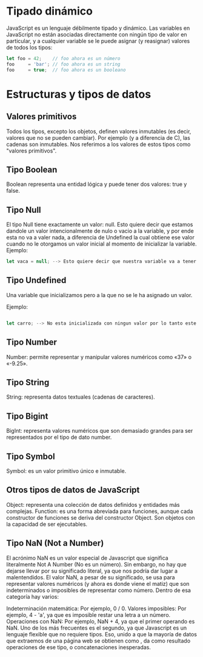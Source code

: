 # Tipado dinámico
JavaScript es un lenguaje débilmente tipado y dinámico. Las variables en JavaScript no están asociadas directamente con ningún tipo de valor en particular, y a cualquier variable se le puede asignar (y reasignar) valores de todos los tipos:

```js
let foo = 42;    // foo ahora es un número
foo     = 'bar'; // foo ahora es un string
foo     = true;  // foo ahora es un booleano


```

# Estructuras y tipos de datos

## Valores primitivos
Todos los tipos, excepto los objetos, definen valores inmutables (es decir, valores que no se pueden cambiar). Por ejemplo (y a diferencia de C), las cadenas son inmutables. Nos referimos a los valores de estos tipos como "valores primitivos".

## Tipo Boolean
Boolean representa una entidad lógica y puede tener dos valores: true y false.

## Tipo Null
El tipo Null tiene exactamente un valor: null.
Esto quiere decir que estamos dandole un valor intencionalmente de nulo o vacio a la variable, y por ende esta no va a valer nada, a diferencia de Undefined  la cual obtiene ese valor cuando no le otorgamos un valor inicial al momento de inicializar la variable.
Ejemplo:

```js
let vaca = null; --> Esto quiere decir que nuestra variable va a tener un valor vacio o sea que no va a valer nada y le estamos otorgando el valor intencionalmente.
```

## Tipo Undefined
Una variable que inicializamos pero a la que no se le ha asignado un valor.

Ejemplo:

```js

let carro; --> No esta inicializada con ningun valor por lo tanto este sera de tipo Undefined

```
## Tipo Number
Number: permite representar y manipular valores numéricos como «37» o «-9.25».

## Tipo String

String: representa datos textuales (cadenas de caracteres).

## Tipo Bigint

BigInt: representa valores numéricos que son demasiado grandes para ser representados por el tipo de dato number.

## Tipo Symbol

Symbol: es un valor primitivo único e inmutable.

## Otros tipos de datos de JavaScript
Object: representa una colección de datos definidos y entidades más complejas.
Function: es una forma abreviada para funciones, aunque cada constructor de funciones se deriva del constructor Object. Son objetos con la capacidad de ser ejecutables.

## Tipo  NaN (Not a Number)
El acrónimo NaN es un valor especial de Javascript que significa literalmente Not A Number (No es un número). Sin embargo, no hay que dejarse llevar por su significado literal, ya que nos podría dar lugar a malentendidos. El valor NaN, a pesar de su significado, se usa para representar valores numéricos (y ahora es donde viene el matiz) que son indeterminados o imposibles de representar como número.
Dentro de esa categoría hay varios:

Indeterminación matemática: Por ejemplo, 0 / 0.
Valores imposibles: Por ejemplo, 4 - 'a', ya que es imposible restar una letra a un número.
Operaciones con NaN: Por ejemplo, NaN + 4, ya que el primer operando es NaN.
Uno de los más frecuentes es el segundo, ya que Javascript es un lenguaje flexible que no requiere tipos. Eso, unido a que la mayoría de datos que extraemos de una página web se obtienen como , da como resultado operaciones de ese tipo, o concatenaciones inesperadas.
